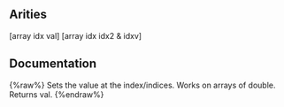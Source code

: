 ## Arities
[array idx val]
[array idx idx2 & idxv]

## Documentation
{%raw%}
Sets the value at the index/indices. Works on arrays of double. Returns val.
{%endraw%}
